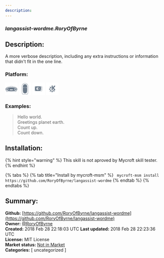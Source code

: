 ```yaml
---
description: 
---
```


### _langassist-wordme.RoryOfByrne_  
## Description:  
A more verbose description, including any extra instructions or
information that didn't fit in the one line.  
  
### Platform:  
 ![Mark I](../.gitbook/assets/mark-1-icon.png)  ![Mark II](../.gitbook/assets/mark-2-icon.png)  ![Picroft](../.gitbook/assets/picroft-icon.png)  ![plasmoid](../.gitbook/assets/kde.png)   
### Examples:  
> Hello world.  
> Greetings planet earth.  
> Count up.  
> Count down.  
  
## Installation:  
{% hint style="warning" %}
This skill is not aproved by Mycroft skill tester.
{% endhint %}
    
{% tabs %}
{% tab title="Install by mycroft-msm" %}
``` mycroft-msm install https://github.com/RoryOfByrne/langassist-wordme```
{% endtab %}
  {% endtabs %}
    
## Summary:  
**Github:** [https://github.com/RoryOfByrne/langassist-wordme](https://github.com/RoryOfByrne/langassist-wordme)  
**Owner:** [@RoryOfByrne](https://github.com/RoryOfByrne)  
**Created:** 2018 Feb 28 22:18:03 UTC  **Last updated:** 2018 Feb 28 22:23:36 UTC  
**License:** MIT License  
**Market status:** [Not in Market](https://market.mycroft.ai/skill/)  
**Categories:** [ uncategorized ]   

